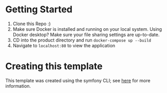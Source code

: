 # Getting Started
1. Clone this Repo :) 
2. Make sure Docker is installed and running on your local system. Using Docker desktop? Make sure your file sharing settings are up-to-date.
3. CD into the product directory and run `docker-compose up --build`
4. Navigate to `localhost:80` to view the application

# Creating this template
This template was created using the symfony CLI; see [here](https://symfony.com/doc/current/setup.html) for more information. 